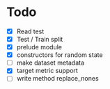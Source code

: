 # Todo
- [x] Read test
- [x] Test / Train split
- [x] prelude module
- [x] constructors for random state
- [ ] make dataset metadata
- [x] target metric support
- [ ] write method replace_nones
